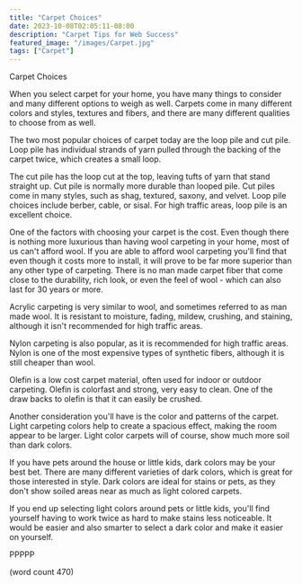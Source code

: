 ```yaml
---
title: "Carpet Choices"
date: 2023-10-08T02:05:11-08:00
description: "Carpet Tips for Web Success"
featured_image: "/images/Carpet.jpg"
tags: ["Carpet"]
---
```


Carpet Choices

When you select carpet for your home, you have many
things to consider and many different options to
weigh as well.  Carpets come in many different colors
and styles, textures and fibers, and there are many
different qualities to choose from as well.

The two most popular choices of carpet today are the
loop pile and cut pile.  Loop pile has individual
strands of yarn pulled through the backing of the
carpet twice, which creates a small loop.  

The cut pile has the loop cut at the top, leaving
tufts of yarn that stand straight up. Cut pile is
normally more durable than looped pile.  Cut piles
come in many styles, such as shag, textured, saxony,
and velvet.  Loop pile choices include berber,
cable, or sisal.  For high traffic areas, loop pile
is an excellent choice.

One of the factors with choosing your carpet is the
cost.  Even though there is nothing more luxurious 
than having wool carpeting in your home, most of us
can't afford wool.  If you are able to afford wool
carpeting you'll find that even though it costs more
to install, it will prove to be far more superior
than any other type of carpeting.  There is no man
made carpet fiber that come close to the durability,
rich look, or even the feel of wool - which can also
last for 30 years or more.

Acrylic carpeting is very similar to wool, and 
sometimes referred to as man made wool.  It is 
resistant to moisture, fading, mildew, crushing, and
staining, although it isn't recommended for high
traffic areas.  

Nylon carpeting is also popular, as it is recommended
for high traffic areas.  Nylon is one of the most
expensive types of synthetic fibers, although it
is still cheaper than wool.  

Olefin is a low cost carpet material, often used for
indoor or outdoor carpeting.  Olefin is colorfast
and strong, very easy to clean.  One of the draw
backs to olefin is that it can easily be crushed.

Another consideration you'll have is the color and
patterns of the carpet.  Light carpeting colors 
help to create a spacious effect, making the room
appear to be larger.  Light color carpets will of
course, show much more soil than dark colors.

If you have pets around the house or little kids,
dark colors may be your best bet.  There are many
different varieties of dark colors, which is great
for those interested in style.  Dark colors are
ideal for stains or pets, as they don't show soiled
areas near as much as light colored carpets.

If you end up selecting light colors around pets or
little kids, you'll find yourself having to work
twice as hard to make stains less noticeable.  It
would be easier and also smarter to select a dark
color and make it easier on yourself.

PPPPP

(word count 470)
